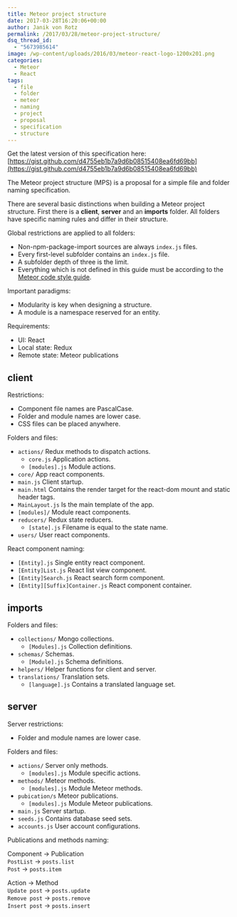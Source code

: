 ```yaml
---
title: Meteor project structure
date: 2017-03-28T16:20:06+00:00
author: Janik von Rotz
permalink: /2017/03/28/meteor-project-structure/
dsq_thread_id:
  - "5673985614"
image: /wp-content/uploads/2016/03/meteor-react-logo-1200x201.png
categories:
  - Meteor
  - React
tags:
  - file
  - folder
  - meteor
  - naming
  - project
  - proposal
  - specification
  - structure
---
```

Get the latest version of this specification here: [https://gist.github.com/d4755eb1b7a9d6b08515408ea6fd69bb](https://gist.github.com/d4755eb1b7a9d6b08515408ea6fd69bb)

The Meteor project structure (MPS) is a proposal for a simple file and folder naming specification. 

There are several basic distinctions when building a Meteor project structure. First there is a **client**, **server** and an **imports** folder. All folders have specific naming rules and differ in their structure.

<!--more-->

Global restrictions are applied to all folders:

* Non-npm-package-import sources are always `index.js` files.
* Every first-level subfolder contains an `index.js` file.
* A subfolder depth of three is the limit.
* Everything which is not defined in this guide must be according to the [Meteor code style guide]( https://guide.meteor.com/code-style.html).

Important paradigms:

* Modularity is key when designing a structure.
* A module is a namespace reserved for an entity.

Requirements:

* UI: React
* Local state: Redux
* Remote state: Meteor publications

## client

Restrictions:

* Component file names are PascalCase.
* Folder and module names are lower case.
* CSS files can be placed anywhere.

Folders and files:

* `actions/` Redux methods to dispatch actions.
  * `core.js` Application actions.
  * `[modules].js` Module actions.
* `core/` App react components.
* `main.js` Client startup.
* `main.html` Contains the render target for the react-dom mount and static header tags.
* `MainLayout.js` Is the main template of the app.
* `[modules]/` Module react components.
* `reducers/` Redux state reducers.
  * `[state].js` Filename is equal to the state name.
* `users/` User react components.

React component naming:

* `[Entity].js` Single entity react component.
* `[Entity]List.js` React list view component.
* `[Entity]Search.js` React search form component.
* `[Entity][Suffix]Container.js` React component container.

## imports

Folders and files:

* `collections/` Mongo collections.
  * `[Modules].js` Collection definitions.
* `schemas/` Schemas.
  * `[Module].js` Schema definitions.
* `helpers/` Helper functions for client and server.
* `translations/` Translation sets.
  * `[language].js` Contains a translated language set.

## server

Server restrictions:

* Folder and module names are lower case.

Folders and files:

* `actions/` Server only methods.
  * `[modules].js` Module specific actions.
* `methods/` Meteor methods.
  * `[modules].js` Module Meteor methods.
* `pubication/s` Meteor publications.
  * `[modules].js` Module Meteor publications.
* `main.js` Server startup.
* `seeds.js` Contains database seed sets.
* `accounts.js` User account configurations.

Publications and methods naming:

Component -> Publication  
`PostList` -> `posts.list`  
`Post` -> `posts.item`

Action -> Method  
`Update post` -> `posts.update`  
`Remove post` -> `posts.remove`  
`Insert post` -> `posts.insert` 